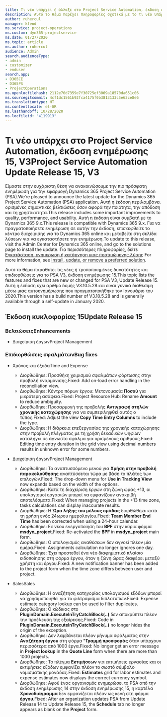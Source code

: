 ```yaml
---
title: Τι νέο υπάρχει ή άλλαξε στο Project Service Automation, έκδοση ενημέρωσης 15, V3
description: Αυτό το θέμα παρέχει πληροφορίες σχετικά με το τι νέο υπάρχει Project Service Automation, έκδοση ενημέρωσης 15, V3.
author: ruhercul
manager: kfend
ms.service: project-operations
ms.custom: dyn365-projectservice
ms.date: 01/27/2020
ms.topic: article
ms.author: ruhercul
audience: Admin
search.audienceType:
- admin
- customizer
- enduser
search.app:
- D365CE
- D365PS
- ProjectOperations
ms.openlocfilehash: 2112e70d7359e7f30725ef3069a18570da651c06
ms.sourcegitcommit: 4cf1dc1561b92fca4175f0b3813133c5e63ce8e6
ms.translationtype: HT
ms.contentlocale: el-GR
ms.lasthandoff: 10/28/2020
ms.locfileid: "4119913"
---
```

# <a name="project-service-automation-update-release-15-v3"></a><span data-ttu-id="ed414-103">Τι νέο υπάρχει στο Project Service Automation, έκδοση ενημέρωσης 15, V3</span><span class="sxs-lookup"><span data-stu-id="ed414-103">Project Service Automation Update Release 15, V3</span></span>

<span data-ttu-id="ed414-104">Είμαστε στην ευχάριστη θέση να ανακοινώσουμε την πιο πρόσφατη ενημέρωση για την εφαρμογή Dynamics 365 Project Service Automation (PSA).</span><span class="sxs-lookup"><span data-stu-id="ed414-104">We’re pleased to announce the latest update for the Dynamics 365 Project Service Automation (PSA) application.</span></span> <span data-ttu-id="ed414-105">Αυτή η έκδοση περιλαμβάνει ορισμένες σημαντικές βελτιώσεις όσον αφορά την ποιότητα, την απόδοση και τη χρηστικότητα.</span><span class="sxs-lookup"><span data-stu-id="ed414-105">This release includes some important improvements to quality, performance, and usability.</span></span> <span data-ttu-id="ed414-106">Αυτή η έκδοση είναι συμβατή με το Dynamics 365 9.x.</span><span class="sxs-lookup"><span data-stu-id="ed414-106">This release is compatible with Dynamics 365 9.x.</span></span> <span data-ttu-id="ed414-107">Για να πραγματοποιήσετε ενημέρωση σε αυτήν την έκδοση, επισκεφθείτε το κέντρο διαχείρισης για το Dynamics 365 online και μεταβείτε στη σελίδα λύσεων για να εγκαταστήσετε την ενημέρωση.</span><span class="sxs-lookup"><span data-stu-id="ed414-107">To update to this release, visit the Admin Center for Dynamics 365 online, and go to the solutions page to install the update.</span></span> <span data-ttu-id="ed414-108">Για περισσότερες πληροφορίες, δείτε [Εγκατάσταση, ενημέρωση ή κατάργηση μιας προτιμώμενης λύσης](https://docs.microsoft.com/power-platform/admin/install-remove-preferred-solution).</span><span class="sxs-lookup"><span data-stu-id="ed414-108">For more information, see [Install, update, or remove a preferred solution](https://docs.microsoft.com/power-platform/admin/install-remove-preferred-solution).</span></span>

<span data-ttu-id="ed414-109">Αυτό το θέμα παραθέτει τις νέες ή τροποποιημένες δυνατότητες και επιδιορθώσεις για το PSA V3, έκδοση ενημέρωσης 15.</span><span class="sxs-lookup"><span data-stu-id="ed414-109">This topic lists the features and fixes that are new or changed for PSA V3, Update Release 15.</span></span> <span data-ttu-id="ed414-110">Αυτή η έκδοση έχει αριθμό δομής V3.10.5.28 και είναι γενικά διαθέσιμη μέσω μιας αυτοενημέρωσης που πραγματοποιήθηκε τον Ιανουάριο του 2020.</span><span class="sxs-lookup"><span data-stu-id="ed414-110">This version has a build number of V3.10.5.28 and is generally available through a self-update in January 2020.</span></span>

## <a name="update-release-15"></a><span data-ttu-id="ed414-111">Έκδοση κυκλοφορίας 15</span><span class="sxs-lookup"><span data-stu-id="ed414-111">Update Release 15</span></span> 

### <a name="enhancements"></a><span data-ttu-id="ed414-112">Βελτιώσεις</span><span class="sxs-lookup"><span data-stu-id="ed414-112">Enhancements</span></span>

- <span data-ttu-id="ed414-113">Διαχείριση έργων</span><span class="sxs-lookup"><span data-stu-id="ed414-113">Project Management</span></span>

### <a name="bug-fixes"></a><span data-ttu-id="ed414-114">Επιδιορθώσεις σφαλμάτων</span><span class="sxs-lookup"><span data-stu-id="ed414-114">Bug fixes</span></span>

- <span data-ttu-id="ed414-115">Χρόνος και έξοδα</span><span class="sxs-lookup"><span data-stu-id="ed414-115">Time and Expense</span></span>

  - <span data-ttu-id="ed414-116">Διορθώθηκε: Προσθήκη χειρισμού σφαλμάτων φόρτωσης στην προβολή εναρμόνισης.</span><span class="sxs-lookup"><span data-stu-id="ed414-116">Fixed: Add on-load error handling in the reconciliation view.</span></span>
  - <span data-ttu-id="ed414-117">Διορθώθηκε: Κέντρο πόρων έργου: Μετονομασία **Ποσού** για μικρότερη ασάφεια.</span><span class="sxs-lookup"><span data-stu-id="ed414-117">Fixed: Project Resource Hub: Rename **Amount** to reduce ambiguity.</span></span>
  - <span data-ttu-id="ed414-118">Διορθώθηκε: Προσαρμογή της προβολής **Αντιγραφή στηλών χρονικής καταχώρησης** για να συμπεριληφθεί αυτός ο τύπος.</span><span class="sxs-lookup"><span data-stu-id="ed414-118">Fixed: Adjust the view **Copy Time Entry Columns** to include the type.</span></span>
  - <span data-ttu-id="ed414-119">Διορθώθηκε: Η διάρκεια επεξεργασίας της χρονικής καταχώρησης στην προβολή πλέγματος με τη χρήση δεκαδικών ψηφίων καταλήγει σε άγνωστο σφάλμα για ορισμένους αριθμούς.</span><span class="sxs-lookup"><span data-stu-id="ed414-119">Fixed: Editing time entry duration in the grid view using decimal numbers results in unknown error for some numbers.</span></span>

- <span data-ttu-id="ed414-120">Διαχείριση έργων</span><span class="sxs-lookup"><span data-stu-id="ed414-120">Project Management</span></span>

  - <span data-ttu-id="ed414-121">Διορθώθηκε: Το αναπτυσσόμενο μενού για **Χρήση στην προβολή παρακολούθησης** αναπτύσσεται τώρα με βάση το πλάτος των επιλογών.</span><span class="sxs-lookup"><span data-stu-id="ed414-121">Fixed: The drop-down menu for **Use in Tracking View** now expands based on the width of the options.</span></span>
  - <span data-ttu-id="ed414-122">Διορθώθηκε: Κατά τη διαχείριση έργων στη ζώνη ώρας +13, οι υπολογισμοί εργασιών μπορεί να εμφανίζουν ανακριβή αποτελέσματα.</span><span class="sxs-lookup"><span data-stu-id="ed414-122">Fixed: When managing projects in the +13 time zone, tasks calculations can display inaccurate results.</span></span>
  - <span data-ttu-id="ed414-123">Διορθώθηκε: Η **Ώρα λήξης του μέλους ομάδας** διορθώθηκε κατά τη χρήση ενός 24ωρου ημερολογίου.</span><span class="sxs-lookup"><span data-stu-id="ed414-123">Fixed: **Team Member End Time** has been corrected when using a 24-hour calendar.</span></span>
  - <span data-ttu-id="ed414-124">Διορθώθηκε: Εκ νέου ενεργοποίηση του **BPF** στην κύρια φόρμα **msdyn_project**.</span><span class="sxs-lookup"><span data-stu-id="ed414-124">Fixed: Re-activated the **BPF** in **msdyn_project** main form.</span></span>
  - <span data-ttu-id="ed414-125">Διορθώθηκε: Ο υπολογισμός αναθέσεων δεν αγνοεί πλέον μία ημέρα.</span><span class="sxs-lookup"><span data-stu-id="ed414-125">Fixed: Assignments calculation no longer ignores one day.</span></span>
  - <span data-ttu-id="ed414-126">Διορθώθηκε: Έχει προστεθεί ένα νέο διαφημιστικό πλαίσιο ειδοποίησης στη φόρμα έργου, όταν η ζώνη ώρας διαφέρει μεταξύ χρήστη και έργου.</span><span class="sxs-lookup"><span data-stu-id="ed414-126">Fixed: A new notification banner has been added to the project form when the time zone differs between user and project.</span></span>

- <span data-ttu-id="ed414-127">Sales</span><span class="sxs-lookup"><span data-stu-id="ed414-127">Sales</span></span>

  - <span data-ttu-id="ed414-128">Διορθώθηκε: Η αναζήτηση κατηγορίας υπολογισμού εξόδων μπορεί να χρησιμοποιηθεί για το φιλτράρισμα διπλοτύπων.</span><span class="sxs-lookup"><span data-stu-id="ed414-128">Fixed: Expense estimate category lookup can be used to filter duplicates.</span></span>
  - <span data-ttu-id="ed414-129">Διορθώθηκε: Ο κώδικας στο **PluginDomain.ExecuteInTryCatchBlock(..)** δεν αποκρύπτει πλέον την προέλευση της εξαίρεσης.</span><span class="sxs-lookup"><span data-stu-id="ed414-129">Fixed: Code in **PluginDomain.ExecuteInTryCatchBlock(..)** no longer hides the origin of the exception.</span></span>
  - <span data-ttu-id="ed414-130">Διορθώθηκε: Δεν λαμβάνεται πλέον μήνυμα σφάλματος στην **Αναζήτηση έργου** στη φόρμα **"Γραμμή προσφοράς** όταν υπάρχουν περισσότερα από 1000 έργα.</span><span class="sxs-lookup"><span data-stu-id="ed414-130">Fixed: No longer get an error message in **Project lookup** in the **Quote Line** form when there are more than 1000 projects.</span></span>
  - <span data-ttu-id="ed414-131">Διορθώθηκε: Το πλέγμα **Εκτιμήσεων** για εκτιμήσεις εργασίας και οι εκτιμήσεις εξόδων εμφανίζει πλέον το σωστό σύμβολο νομισματικής μονάδας.</span><span class="sxs-lookup"><span data-stu-id="ed414-131">Fixed: **Estimates** grid for labor estimates and expense estimates now displays the correct currency symbol.</span></span>
  - <span data-ttu-id="ed414-132">Διορθώθηκε: Αφού ένας οργανισμός ενημερώσει το PSA από την έκδοση ενημέρωσης 14 στην έκδοση ενημέρωσης 15, η καρτέλα **Χρονοδιάγραμμα** δεν εμφανίζεται πλέον ως κενή στη φόρμα **έργου**.</span><span class="sxs-lookup"><span data-stu-id="ed414-132">Fixed: After an organization updates PSA from Update Release 14 to Update Release 15, the **Schedule** tab no longer appears as blank on the **Project** form.</span></span>
